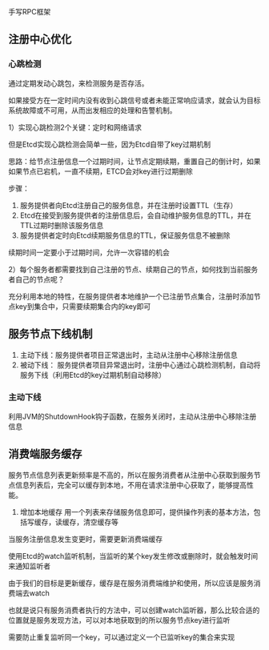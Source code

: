 手写RPC框架


## 注册中心优化

### 心跳检测
通过定期发动心跳包，来检测服务是否存活。

如果接受方在一定时间内没有收到心跳信号或者未能正常响应请求，就会认为目标系统故障或不可用，从而出发相应的处理和告警机制。

1）实现心跳检测2个关键：定时和网络请求

但是Etcd实现心跳检测会简单一些，因为Etcd自带了key过期机制

思路：给节点注册信息一个过期时间，让节点定期续期，重置自己的倒计时，如果如果节点已宕机，一直不续期，ETCD会对key进行过期删除

步骤：
1. 服务提供者向Etcd注册自己的服务信息，并在注册时设置TTL（生存）
2. Etcd在接受到服务提供者的注册信息后，会自动维护服务信息的TTL，并在TTL过期时删除该服务信息
3. 服务提供者定时向Etcd续期服务信息的TTL，保证服务信息不被删除

续期时间一定要小于过期时间，允许一次容错的机会

2）每个服务者都需要找到自己注册的节点、续期自己的节点，如何找到当前服务者自己的节点呢？

充分利用本地的特性，在服务提供者本地维护一个已注册节点集合，注册时添加节点key到集合中，只需要续期集合内的key即可


## 服务节点下线机制
1. 主动下线：服务提供者项目正常退出时，主动从注册中心移除注册信息
2. 被动下线： 服务提供者项目异常退出时，注册中心通过心跳检测机制，自动将服务下线（利用Etcd的key过期机制自动移除）

### 主动下线
利用JVM的ShutdownHook钩子函数，在服务关闭时，主动从注册中心移除注册信息

## 消费端服务缓存
服务节点信息列表更新频率是不高的，所以在服务消费者从注册中心获取到服务节点信息列表后，完全可以缓存到本地，不用在请求注册中心获取了，能够提高性能。

1. 增加本地缓存
用一个列表来存储服务信息即可，提供操作列表的基本方法，包括写缓存，读缓存，清空缓存等

当服务注册信息发生变更时，需要更新消费端缓存

使用Etcd的watch监听机制，当监听的某个key发生修改或删除时，就会触发时间来通知监听者

由于我们的目标是更新缓存，缓存是在服务消费端维护和使用，所以应该是服务消费端去watch

也就是说只有服务消费者执行的方法中，可以创建watch监听器，那么比较合适的位置就是服务发现方法，可以对本地获取到的所以服务节点key进行监听

需要防止重复监听同一个key，可以通过定义一个已监听key的集合来实现